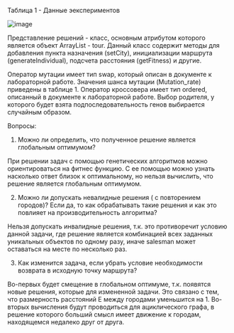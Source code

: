 
Таблица 1 - Данные эекспериментов

![image](https://user-images.githubusercontent.com/58371161/225365736-779c06a4-7ee3-4c26-a79c-f2279c2463c3.png)

Представление решений  - класс, основным атрибутом которого является объект ArrayList<City> - tour. Данный класс содержит методы для добавления пункта назначения (setCity), инициализации маршрута (generateIndividual), подсчета расстояния (getFitness) и другие.
 
Оператор мутации имеет тип swap, который описан в документе к лабораторной работе. Значения шанса мутации (Mutation_rate) приведены в таблице 1.
Оператор кроссовера имеет тип ordered, описанный в документе к лабораторной работе. Выбор родителя, у которого будет взята подпоследовательность генов выбирается случайным образом.

Вопросы:
 
1) Можно ли определить, что полученное решение является глобальным оптимумом?
 
При решении задач с помощью генетических алгоритмов можно ориентироваться на фитнес функцию. С ее помощью можно узнать насколько ответ близок к оптимальному, но нельзя вычислить, что решение является глобальным оптимумом.
 
2) Можно ли допускать невалидные решения ( с повторением городов)? Если да, то как обрабатывать такие решения и как это повлияет на производительность алгоритма?
 
Нельзя допускать инвалидные решения, т.к. это противоречит условию данной задачи, где решение является комбинацией всех заданных уникальных объектов по одному разу, иначе salesman может оставаться на месте по несколько раз.
 
3) Как изменится задача, если убрать условие необходимости возврата в исходную точку маршрута?
 
Во-первых будет смещение в глобальном оптимуме, т.к. появятся новые решения, которые для измененной задачи. Это связано с тем, что размерность расстояний E между городами уменьшится на 1. Во-вторых вычисления будут проводиться для ациклического графа, в решение которого больший смысл имеет движение к городам, находящемся недалеко друг от друга.
